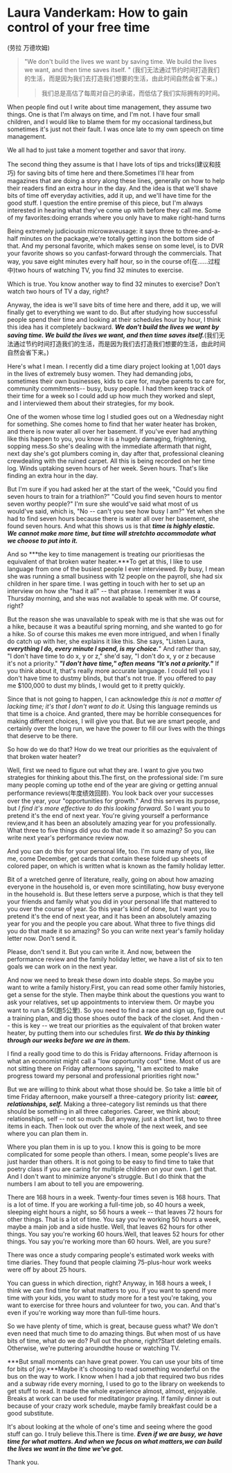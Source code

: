 # Laura Vanderkam: How to gain control of your free time
(劳拉 万德坎姆)
>"We don't build the lives we want by saving time. We build the lives we want, and then time saves itself. " (我们无法通过节约时间打造我们的生活，而是因为我们去打造我们想要的生活，由此时间自然会省下来。)
>>我们总是高估了每周对自己的承诺，而低估了我们实际拥有的时间。


When people find out I write about time management, they assume two things. One is that I'm always on time, and I'm not. I have four small children, and I would like to blame them for my occasional tardiness,but sometimes it's just not their fault. I was once late to my own speech on time management.

We all had to just take a moment together and savor that irony.

The second thing they assume is that I have lots of tips and tricks(建议和技巧) for saving bits of time here and there.Sometimes I'll hear from magazines that are doing a story along these lines, generally on how to help their readers find an extra hour in the day. And the idea is that we'll shave bits of time off everyday activities, add it up, and we'll have time for the good stuff. I question the entire premise of this piece, but I'm always interested in hearing what they've come up with before they call me. Some of my favorites:doing errands where you only have to make right-hand turns

Being extremely judiciousin microwaveusage: it says three to three-and-a-half minutes on the package,we're totally getting inon the bottom side of that. And my personal favorite, which makes sense on some level, is to DVR your favorite shows so you canfast-forward through the commercials. That way, you save eight minutes every half hour, so in the course of(在......过程中)two hours of watching TV, you find 32 minutes to exercise.

Which is true. You know another way to find 32 minutes to exercise? Don't watch two hours of TV a day, right?

Anyway, the idea is we'll save bits of time here and there, add it up, we will finally get to everything we want to do. But after studying how successful people spend their time and looking at their schedules hour by hour, I think this idea has it completely backward. ***We don't build the lives we want by saving time. We build the lives we want, and then time saves itself.***(我们无法通过节约时间打造我们的生活，而是因为我们去打造我们想要的生活，由此时间自然会省下来。)

Here's what I mean. I recently did a time diary project looking at 1,001 days in the lives of extremely busy women. They had demanding jobs, sometimes their own businesses, kids to care for, maybe parents to care for, community commitments-- busy, busy people. I had them keep track of their time for a week so I could add up how much they worked and slept, and I interviewed them about their strategies, for my book.

One of the women whose time log I studied goes out on a Wednesday night for something. She comes home to find that her water heater has broken, and there is now water all over her basement. If you've ever had anything like this happen to you, you know it is a hugely damaging, frightening, sopping mess.So she's dealing with the immediate aftermath that night, next day she's got plumbers coming in, day after that, professional cleaning crewdealing with the ruined carpet. All this is being recorded on her time log. Winds uptaking seven hours of her week. Seven hours. That's like finding an extra hour in the day.

But I'm sure if you had asked her at the start of the week, "Could you find seven hours to train for a triathlon?" "Could you find seven hours to mentor seven worthy people?" I'm sure she would've said what most of us would've said, which is, "No -- can't you see how busy I am?" Yet when she had to find seven hours because there is water all over her basement, she found seven hours. And what this shows us is that ***time is highly elastic. We cannot make more time, but time will stretchto accommodate what we choose to put into it.***

And so ***the key to time management is treating our prioritiesas the equivalent of that broken water heater.***To get at this, I like to use language from one of the busiest people I ever interviewed. By busy, I mean she was running a small business with 12 people on the payroll, she had six children in her spare time. I was getting in touch with her to set up an interview on how she "had it all" -- that phrase. I remember it was a Thursday morning, and she was not available to speak with me. Of course, right?

But the reason she was unavailable to speak with me is that she was out for a hike, because it was a beautiful spring morning, and she wanted to go for a hike. So of course this makes me even more intrigued, and when I finally do catch up with her, she explains it like this. She says, "Listen Laura, ***everything I do, every minute I spend, is my choice.***" And rather than say, "I don't have time to do x, y or z," she'd say, "I don't do x, y or z because it's not a priority." ***"I don't have time," often means "It's not a priority."*** If you think about it, that's really more accurate language. I could tell you I don't have time to dustmy blinds, but that's not true. If you offered to pay me $100,000 to dust my blinds, I would get to it pretty quickly.

Since that is not going to happen, I can acknowledge *this is not a matter of lacking time; it's that I don't want to do it.* Using this language reminds us that time is a choice. And granted, there may be horrible consequences for making different choices, I will give you that. But we are smart people, and certainly over the long run, we have the power to fill our lives with the things that deserve to be there.

So how do we do that? How do we treat our priorities as the equivalent of that broken water heater?

Well, first we need to figure out what they are. I want to give you two strategies for thinking about this.The first, on the professional side: I'm sure many people coming up tothe end of the year are giving or getting annual performance reviews(年度绩效回顾). You look back over your successes over the year, your "opportunities for growth." And this serves its purpose, but *I find it's more effective to do this looking forward.* So I want you to pretend it's the end of next year. You're giving yourself a performance review,and it has been an absolutely amazing year for you professionally. What three to five things did you do that made it so amazing? So you can write next year's performance review now.

And you can do this for your personal life, too. I'm sure many of you, like me, come December, get cards that contain these folded up sheets of colored paper, on which is written what is known as the family holiday letter.

Bit of a wretched genre of literature, really, going on about how amazing everyone in the household is, or even more scintillating, how busy everyone in the household is. But these letters serve a purpose, which is that they tell your friends and family what you did in your personal life that mattered to you over the course of year. So this year's kind of done, but I want you to pretend it's the end of next year, and it has been an absolutely amazing year for you and the people you care about. What three to five things did you do that made it so amazing? So you can write next year's family holiday letter now. Don't send it.

Please, don't send it. But you can write it. And now, between the performance review and the family holiday letter, we have a list of six to ten goals we can work on in the next year.

And now we need to break these down into doable steps. So maybe you want to write a family history.First, you can read some other family histories, get a sense for the style. Then maybe think about the questions you want to ask your relatives, set up appointments to interview them. Or maybe you want to run a 5K(跑5公里). So you need to find a race and sign up, figure out a training plan, and dig those shoes outof the back of the closet. And then -- this is key -- we treat our priorities as the equivalent of that broken water heater, by putting them into our schedules first. ***We do this by thinking through our weeks before we are in them.***

I find a really good time to do this is Friday afternoons. Friday afternoon is what an economist might call a "low opportunity cost" time. Most of us are not sitting there on Friday afternoons saying, "I am excited to make progress toward my personal and professional priorities right now."

But we are willing to think about what those should be. So take a little bit of time Friday afternoon, make yourself a three-category priority list: ***career, relationships, self.*** Making a three-category list reminds us that there should be something in all three categories. Career, we think about; relationships, self -- not so much. But anyway, just a short list, two to three items in each. Then look out over the whole of the next week, and see where you can plan them in.

Where you plan them in is up to you. I know this is going to be more complicated for some people than others. I mean, some people's lives are just harder than others. It is not going to be easy to find time to take that poetry class if you are caring for multiple children on your own. I get that. And I don't want to minimize anyone's struggle. But I do think that the numbers I am about to tell you are empowering.

There are 168 hours in a week. Twenty-four times seven is 168 hours. That is a lot of time. If you are working a full-time job, so 40 hours a week, sleeping eight hours a night, so 56 hours a week -- that leaves 72 hours for other things. That is a lot of time. You say you're working 50 hours a week, maybe a main job and a side hustle. Well, that leaves 62 hours for other things. You say you're working 60 hours.Well, that leaves 52 hours for other things. You say you're working more than 60 hours. Well, are you sure?

There was once a study comparing people's estimated work weeks with time diaries. They found that people claiming 75-plus-hour work weeks were off by about 25 hours.

You can guess in which direction, right? Anyway, in 168 hours a week, I think we can find time for what matters to you. If you want to spend more time with your kids, you want to study more for a test you're taking, you want to exercise for three hours and volunteer for two, you can. And that's even if you're working way more than full-time hours.

So we have plenty of time, which is great, because guess what? We don't even need that much time to do amazing things. But when most of us have bits of time, what do we do? Pull out the phone, right?Start deleting emails. Otherwise, we're puttering aroundthe house or watching TV.

***But small moments can have great power. You can use your bits of time for bits of joy.***Maybe it's choosing to read something wonderful on the bus on the way to work. I know when I had a job that required two bus rides and a subway ride every morning, I used to go to the library on weekends to get stuff to read. It made the whole experience almost, almost, enjoyable. Breaks at work can be used for meditatingor praying. If family dinner is out because of your crazy work schedule, maybe family breakfast could be a good substitute.

It's about looking at the whole of one's time and seeing where the good stuff can go. I truly believe this.There is time. ***Even if we are busy, we have time for what matters. And when we focus on what matters,we can build the lives we want in the time we've got.***


Thank you.